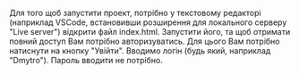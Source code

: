 Для того щоб запустити проект, потрібно у текстовому редакторі (наприклад VSCode, встановивши розширення
для локального серверу "Live server") відкрити файл index.html. Запустити його, та щоб отримати повний доступ
Вам потрібно авторизуватись. Для цього Вам потрібно натиснути на кнопку "Увійти". Вводимо логін (будь який,
наприклад "Dmytro"). Пароль вводити не потрібно. 